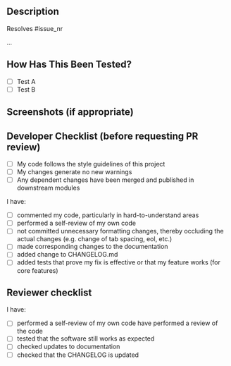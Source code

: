 ## Description

<!--- This project only accepts pull requests related to open issues -->
<!--- If suggesting a new feature or change, please discuss it in an issue first -->
<!--- If fixing a bug, there should be an issue describing it with steps to reproduce -->
<!--- Please link to the issue here: -->
<!--- Example: Resolves #15 -->
Resolves #issue_nr

<!-- A brief summary of the change and which issue is fixed. -->
<!-- What is the current behavior (pre-fix) and what is the new expected behavior? -->
...

<!-- List any dependencies that are required for this change (if any) -->

## How Has This Been Tested?

<!-- Describe the tests that you ran to verify your changes.-->
<!-- List any relevant details for your test configuration.-->

- [ ] Test A
- [ ] Test B

## Screenshots (if appropriate)

## Developer Checklist (before requesting PR review)

- [ ] My code follows the style guidelines of this project
- [ ] My changes generate no new warnings
- [ ] Any dependent changes have been merged and published in downstream modules

I have:

- [ ] commented my code, particularly in hard-to-understand areas
- [ ] performed a self-review of my own code
- [ ] not committed unnecessary formatting changes, thereby occluding the actual changes (e.g. change of tab spacing, eol, etc.)
- [ ] made corresponding changes to the documentation
- [ ] added change to CHANGELOG.md
- [ ] added tests that prove my fix is effective or that my feature works (for core features)

## Reviewer checklist

I have:

- [ ] performed a self-review of my own code have performed a review of the code
- [ ] tested that the software still works as expected
- [ ] checked updates to documentation
- [ ] checked that the CHANGELOG is updated

